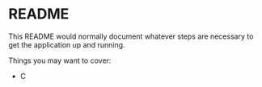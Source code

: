 # README

This README would normally document whatever steps are necessary to get the
application up and running.

Things you may want to cover:



* C
